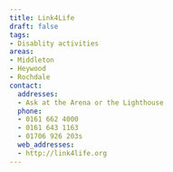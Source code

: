 ```yaml
---
title: Link4Life
draft: false
tags:
- Disablity activities
areas:
- Middleton
- Heywood
- Rochdale
contact: 
  addresses:
  - Ask at the Arena or the Lighthouse
  phone:
  - 0161 662 4000
  - 0161 643 1163
  - 01706 926 203s
  web_addresses:
  - http://link4life.org
---
```


